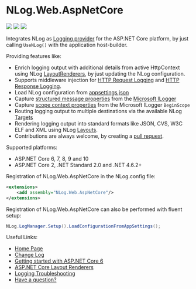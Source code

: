 # NLog.Web.AspNetCore

[![](https://sonarcloud.io/api/project_badges/measure?project=nlog.web&branch=master&metric=reliability_rating)](https://sonarcloud.io/dashboard/?id=nlog.web&branch=master) 
[![](https://sonarcloud.io/api/project_badges/measure?project=nlog.web&branch=master&metric=sqale_rating)](https://sonarcloud.io/dashboard/?id=nlog.web&branch=master) 
[![](https://sonarcloud.io/api/project_badges/measure?project=nlog.web&branch=master&metric=vulnerabilities)](https://sonarcloud.io/dashboard/?id=nlog.web&branch=master) 

Integrates NLog as [Logging provider](https://learn.microsoft.com/en-us/dotnet/core/extensions/logging-providers) for the ASP.NET Core platform, by just calling `UseNLog()` with the application host-builder.

Providing features like:

- Enrich logging output with additional details from active HttpContext using NLog [LayoutRenderers](https://nlog-project.org/config/?tab=layout-renderers&search=package:nlog.web.aspnetcore), by just updating the NLog configuration.
- Supports middleware injection for [HTTP Request Logging](https://github.com/NLog/NLog.Web/wiki/HTTP-Request-Logging) and [HTTP Response Logging](https://github.com/NLog/NLog.Web/wiki/HTTP-Response-Body-Capture).
- Load NLog configuration from [appsettings.json](https://github.com/NLog/NLog.Extensions.Logging/wiki/NLog-configuration-with-appsettings.json)
- Capture [structured message properties](https://github.com/NLog/NLog.Extensions.Logging/wiki/NLog-properties-with-Microsoft-Extension-Logging) from the [Microsoft ILogger](https://github.com/NLog/NLog.Extensions.Logging/wiki/NLog-GetCurrentClassLogger-and-Microsoft-ILogger)
- Capture [scope context properties](https://github.com/NLog/NLog/wiki/ScopeProperty-Layout-Renderer) from the Microsoft ILogger `BeginScope`
- Routing logging output to multiple destinations via the available NLog [Targets](https://nlog-project.org/config/?tab=targets)
- Rendering logging output into standard formats like JSON, CVS, W3C ELF and XML using NLog [Layouts](https://nlog-project.org/config/?tab=layouts).
- Contributions are always welcome, by creating a [pull request](https://github.com/NLog/NLog.Web/pulls).

Supported platforms:

- ASP.NET Core 6, 7, 8, 9 and 10
- ASP.NET Core 2, .NET Standard 2.0 and .NET 4.6.2+

Registration of NLog.Web.AspNetCore in the NLog.config file:

```xml
<extensions>
    <add assembly="NLog.Web.AspNetCore"/>
</extensions>
```

Registration of NLog.Web.AspNetCore can also be performed with fluent setup:

```csharp
NLog.LogManager.Setup().LoadConfigurationFromAppSettings();
```

Useful Links:

- [Home Page](https://nlog-project.org/)
- [Change Log](https://github.com/NLog/NLog.Web/releases)
- [Getting started with ASP.NET Core 6](https://github.com/NLog/NLog/wiki/Getting-started-with-ASP.NET-Core-6)
- [ASP.NET Core Layout Renderers](https://nlog-project.org/config/?tab=layout-renderers&search=package:nlog.web.aspnetcore)
- [Logging Troubleshooting](https://github.com/NLog/NLog/wiki/Logging-troubleshooting)
- [Have a question?](https://stackoverflow.com/questions/tagged/nlog)
